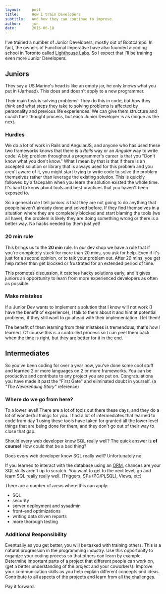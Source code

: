 ```yaml
---
layout:     post
title:      How I train Developers
subtitle:   And how they can continue to improve.
author:     jon
date:       2015-06-18
---
```


I've trained a number of Junior Developers, mostly out of Bootcamps.  In fact, the owners of Functional Imperative have also founded
a coding school in Toronto called [Lighthouse Labs](http://lighthouselabs.ca).  So I expect that I'll be training even more Junior Developers.

<!--more-->

## Juniors

They say a US Marine's head is like an empty jar, he only knows what you put in (Jarhead).  This does and doesn't apply to a new programmer.

Their main task is solving problems!  They do this in code, but how they *think* and what steps they take to solving problems 
is affected by personality and previous life experiences.  We can give them structure and coach their thought process, but each Junior Developer is as unique as the next.

### Hurdles

We do a lot of work in Rails and AngularJS, and anyone who has used these two frameworks knows that there is a *Rails* way or an *Angular* way to write code.
A big problem throughout a programmer's career is that you "Don't know what you don't know."
What I mean by that is that if there is an accepted solution or library that is always used for this problem and you aren't aware of it, you might start trying to write
code to solve the problem themselves rather than leverage the existing solution.  This is quickly followed by a facepalm when you learn the solution existed the whole time.
It's hard to know about tools and best practices that you haven't been exposed to.

So a general rule I tell juniors is that they are not going to do anything that people haven't already done and solved before.
If they find themselves in a situation where they are completely blocked and start blaming the tools (we all have), the problem
is likely they are doing something wrong or there is a better way.  No hacks needed by them just yet!

### 20 min rule

This brings us to the **20 min** rule.  In our dev shop we have a rule that if you're completely stuck for more than 20 mins, you ask for help.
Even if it's just for a second opinion, or to talk your problem out.  After 20 mins, you get help rather than get blocked or frustrated for an extended period of time.

This promotes discussion, it catches hacky solutions early, and it gives juniors an opportunity to learn from more experienced developers as often as possible.

### Make mistakes

If a Junior Dev wants to implement a solution that I know will not work (I have the benefit of experience), 
I talk to them about it and hint at potential problems, if they still want to go ahead with their implementation.  I let them!

The benefit of them learning from their mistakes is tremendous, that's how I learned.  Of course this is a controlled process so I can peel them back
when the time is right, but they are better for it in the end.

## Intermediates

So you've been coding for over a year now, you've done some cool stuff and learned 2 or more languages on 2 or more frameworks.
You can be productive and contribute to any project you are put on.  Congratulations you have made it past the "First Gate" and eliminated doubt in yourself.  (a *"The Neverending Story"* reference)

### Where do we go from here?

To a lower level!  There are a lot of tools out there these days, and they do a lot of wonderful things for you.
I find a lot of intermediates that learned to code from day 1 using these tools have taken for granted all the lower level things that are being done for them, and they don't go out of their way to close that gap.

Should every web developer know SQL really well?  The quick answer is **of course!** How could that be a bad thing?

Does every web developer know SQL really well?  Unfortunately no.

If you learned to interact with the database using an [ORM](http://en.wikipedia.org/wiki/Object-relational_mapping), chances are your SQL skills aren't up to scratch.  You want to get to the next level, go and learn SQL really really well.  (Triggers, SPs (PG/PLSQL), Views, etc)

There are a number of areas where this can apply:

* SQL
* security
* server deployment and sysadmin
* front-end optimizations
* writing data driven reports
* more thorough testing

### Additional Responsibility

Eventually as you get better, you will be tasked with training others.  This is a natural progression in the programming industry.
Use this opportunity to organize your coding process so that others can learn by example.
Determine important parts of a project that different people can work on, (get a better understanding of the project and your coworkers).
Improve your communication skills as you help explain different concepts and ideas.
Contribute to all aspects of the projects and learn from all the challenges.

Pay it forward.  




